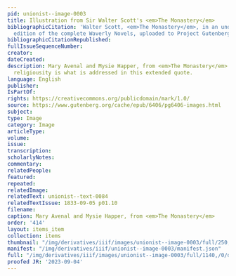 ```yaml
---
pid: unionist--image-0003
title: Illustration from Sir Walter Scott's <em>The Monastery</em>
bibliographicCitation: 'Walter Scott, <em>The Monastery</em>, in an undated nineteenth-century
  edition of the complete Waverly Novels, uploaded to Project Gutenberg '
bibliographicCitationRepublished: 
fullIssueSequenceNumber: 
creator: 
dateCreated: 
description: Mary Avenal and Mysie Happer, from <em>The Monastery</em>. Mary Avenal's
  religiousity is what is addressed in this extended quote.
language: English
publisher: 
IsPartOf: 
rights: https://creativecommons.org/publicdomain/mark/1.0/
source: https://www.gutenberg.org/cache/epub/6406/pg6406-images.html
subject: 
type: Image
category: Image
articleType: 
volume: 
issue: 
transcription: 
scholarlyNotes: 
commentary: 
relatedPeople: 
featured: 
repeated: 
relatedImage: 
relatedText: unionist--text-0084
relatedTextIssue: 1833-09-05 p01.10
filename: 
caption: Mary Avenal and Mysie Happer, from <em>The Monastery</em>
order: '414'
layout: items_item
collection: items
thumbnail: "/img/derivatives/iiif/images/unionist--image-0003/full/250,/0/default.jpg"
manifest: "/img/derivatives/iiif/unionist--image-0003/manifest.json"
full: "/img/derivatives/iiif/images/unionist--image-0003/full/1140,/0/default.jpg"
proofed JR: '2023-09-04'
---
```

